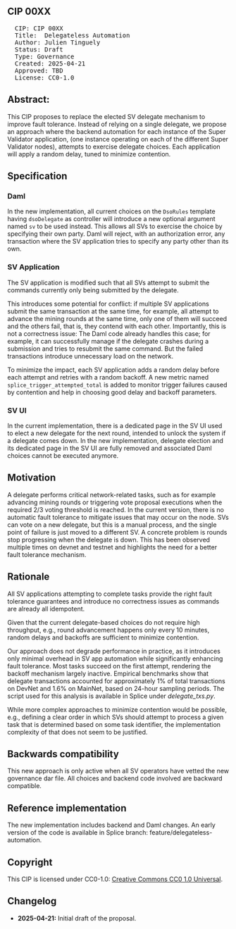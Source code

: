 ## CIP 00XX

<pre>
  CIP: CIP 00XX
  Title:  Delegateless Automation
  Author: Julien Tinguely
  Status: Draft 
  Type: Governance 
  Created: 2025-04-21
  Approved: TBD
  License: CC0-1.0
</pre>

## Abstract:
This CIP proposes to replace the elected SV delegate mechanism to improve fault tolerance. Instead of relying on a single delegate, we propose an approach where the backend automation for each instance of the Super Validator application, (one instance operating on each of the different Super Validator nodes), attempts to exercise delegate choices. Each application will apply a random delay, tuned to minimize contention.


## Specification

### Daml

In the new implementation, all current choices on the `DsoRules` template having `dsoDelegate` as controller will introduce a new optional argument named `sv` to be used instead. This allows all SVs to exercise the choice by specifying their own party. Daml will reject, with an authorization error, any transaction where the SV application tries to specify any party other than its own.

### SV Application 
The SV application is modified such that all SVs attempt to submit the commands currently only being submitted by the delegate.

This introduces some potential for conflict: if multiple SV applications submit the same transaction at the same time, for example, all attempt to advance the mining rounds at the same time, only one of them will succeed and the others fail, that is, they contend with each other. Importantly, this is not a correctness issue: The Daml code already handles this case; for example, it can successfully manage if the delegate crashes during a submission and tries to resubmit the same command. But the failed transactions introduce unnecessary load on the network.

To minimize the impact, each SV application adds a random delay before each attempt and retries with a random backoff. A new metric named `splice_trigger_attempted_total` is added to monitor trigger failures caused by contention and help in choosing good delay and backoff parameters.

### SV UI
In the current implementation, there is a dedicated page in the SV UI used to elect a new delegate for the next round, intended to unlock the system if a delegate comes down. In the new implementation, delegate election and its dedicated page in the SV UI are fully removed and associated Daml choices cannot be executed anymore.

## Motivation
A delegate performs critical network-related tasks, such as for example advancing mining rounds or triggering vote proposal executions when the required 2/3 voting threshold is reached. In the current version, there is no automatic fault tolerance to mitigate issues that may occur on the node. SVs can vote on a new delegate, but this is a manual process, and the single point of failure is just moved to a different SV. A concrete problem is rounds stop progressing when the delegate is down. This has been observed multiple times on devnet and testnet and highlights the need for a better fault tolerance mechanism.

## Rationale
All SV applications attempting to complete tasks provide the right fault tolerance guarantees and introduce no correctness issues as commands are already all idempotent.

Given that the current delegate-based choices do not require high throughput, e.g., round advancement happens only every 10 minutes, random delays and backoffs are sufficient to minimize contention.

Our approach does not degrade performance in practice, as it introduces only minimal overhead in SV app automation while significantly enhancing fault tolerance. Most tasks succeed on the first attempt, rendering the backoff mechanism largely inactive. Empirical benchmarks show that delegate transactions accounted for approximately 1% of total transactions on DevNet and 1.6% on MainNet, based on 24-hour sampling periods. The script used for this analysis is available in Splice under _delegate_txs.py_.

While more complex approaches to minimize contention would be possible, e.g., defining a clear order in which SVs should attempt to process a given task that is determined based on some task identifier, the implementation complexity of that does not seem to be justified.

## Backwards compatibility
This new approach is only active when all SV operators have vetted the new governance dar file. All choices and backend code involved are backward compatible.

## Reference implementation
The new implementation includes backend and Daml changes. An early version of the code is available in Splice branch: feature/delegateless-automation.


## Copyright
This CIP is licensed under CC0-1.0: [Creative Commons CC0 1.0 Universal](https://creativecommons.org/publicdomain/zero/1.0/).

## Changelog

* **2025-04-21:** Initial draft of the proposal.
